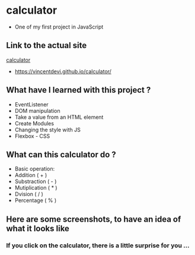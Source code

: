 # calculator
* One of my first project in JavaScript

## Link to the actual site
[calculator](https://vincentdevi.github.io/calculator/)
* https://vincentdevi.github.io/calculator/

## What have I learned with this project ?
+ EventListener
+ DOM manipulation
+ Take a value from an HTML element
+ Create Modules
+ Changing the style with JS
+ Flexbox - CSS

## What can this calculator do ?

+ Basic operation:
 + Addition ( + )
 + Substraction ( - )
 + Mutiplication ( * )
 + Dvision ( / )
 + Percentage ( % )
 
 
## Here are some screenshots, to have an idea of what it looks like

### If you click on the calculator, there is a little surprise for you ...



